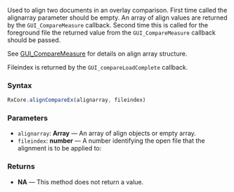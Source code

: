Used to align two documents in an overlay comparison. First time called the alignarray parameter should be empty.
An array of align values are returned by the `GUI_CompareMeasure` callback.
Second time this is called for the foreground file the returned value from the `GUI_CompareMeasure` callback should be passed.

See [GUI_CompareMeasure](../callbacks/GUI_CompareMeasure) for details on align array structure.


Fileindex is returned by the `GUI_compareLoadComplete` callback.



### Syntax

```typescript
RxCore.alignCompareEx(alignarray, fileindex)
```

### Parameters

- `alignarray`: **Array** — An array of align objects or empty array.
- `fileindex`: **number** — A number identifying the open file that the alignment is to be applied to:
### Returns

- **NA** — This method does not return a value.

